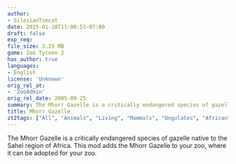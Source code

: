 ```yaml
---
author:
- SilesianTomcat
date: 2025-01-28T11:00:53-07:00
draft: false
exp_req:
file_size: 3.15 MB
game: Zoo Tycoon 2
has_author: true
languages:
- English
license: 'Unknown'
orig_rel_at:
- 'ZooAdmin'
orig_rel_date: 2005-09-25
summary: The Mhorr Gazelle is a critically endangered species of gazelle native to the Sahel region of Africa. This mod adds the Mhorr Gazelle to your zoo, where it can be adopted for your zoo.
title: Mhorr Gazelle
zt2tags: ["All", "Animals", "Living", "Mammals", "Ungulates", "African", "ZT2" ]
---
```

The Mhorr Gazelle is a critically endangered species of gazelle native to the Sahel region of Africa. This mod adds the Mhorr Gazelle to your zoo, where it can be adopted for your zoo.